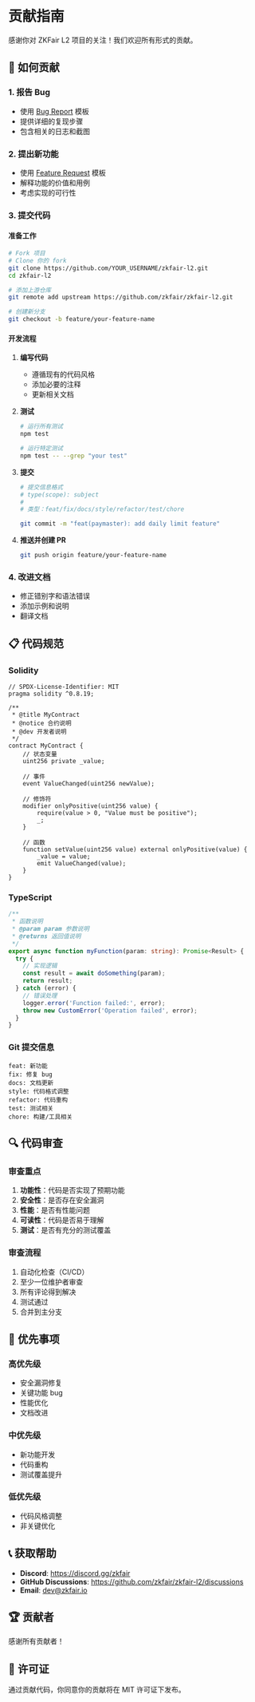 # 贡献指南

感谢你对 ZKFair L2 项目的关注！我们欢迎所有形式的贡献。

## 🤝 如何贡献

### 1. 报告 Bug
- 使用 [Bug Report](.github/ISSUE_TEMPLATE/bug_report.md) 模板
- 提供详细的复现步骤
- 包含相关的日志和截图

### 2. 提出新功能
- 使用 [Feature Request](.github/ISSUE_TEMPLATE/feature_request.md) 模板
- 解释功能的价值和用例
- 考虑实现的可行性

### 3. 提交代码

#### 准备工作
```bash
# Fork 项目
# Clone 你的 fork
git clone https://github.com/YOUR_USERNAME/zkfair-l2.git
cd zkfair-l2

# 添加上游仓库
git remote add upstream https://github.com/zkfair/zkfair-l2.git

# 创建新分支
git checkout -b feature/your-feature-name
```

#### 开发流程
1. **编写代码**
   - 遵循现有的代码风格
   - 添加必要的注释
   - 更新相关文档

2. **测试**
   ```bash
   # 运行所有测试
   npm test
   
   # 运行特定测试
   npm test -- --grep "your test"
   ```

3. **提交**
   ```bash
   # 提交信息格式
   # type(scope): subject
   # 
   # 类型：feat/fix/docs/style/refactor/test/chore
   
   git commit -m "feat(paymaster): add daily limit feature"
   ```

4. **推送并创建 PR**
   ```bash
   git push origin feature/your-feature-name
   ```

### 4. 改进文档
- 修正错别字和语法错误
- 添加示例和说明
- 翻译文档

## 📋 代码规范

### Solidity
```solidity
// SPDX-License-Identifier: MIT
pragma solidity ^0.8.19;

/**
 * @title MyContract
 * @notice 合约说明
 * @dev 开发者说明
 */
contract MyContract {
    // 状态变量
    uint256 private _value;
    
    // 事件
    event ValueChanged(uint256 newValue);
    
    // 修饰符
    modifier onlyPositive(uint256 value) {
        require(value > 0, "Value must be positive");
        _;
    }
    
    // 函数
    function setValue(uint256 value) external onlyPositive(value) {
        _value = value;
        emit ValueChanged(value);
    }
}
```

### TypeScript
```typescript
/**
 * 函数说明
 * @param param 参数说明
 * @returns 返回值说明
 */
export async function myFunction(param: string): Promise<Result> {
  try {
    // 实现逻辑
    const result = await doSomething(param);
    return result;
  } catch (error) {
    // 错误处理
    logger.error('Function failed:', error);
    throw new CustomError('Operation failed', error);
  }
}
```

### Git 提交信息
```
feat: 新功能
fix: 修复 bug
docs: 文档更新
style: 代码格式调整
refactor: 代码重构
test: 测试相关
chore: 构建/工具相关
```

## 🔍 代码审查

### 审查重点
1. **功能性**：代码是否实现了预期功能
2. **安全性**：是否存在安全漏洞
3. **性能**：是否有性能问题
4. **可读性**：代码是否易于理解
5. **测试**：是否有充分的测试覆盖

### 审查流程
1. 自动化检查（CI/CD）
2. 至少一位维护者审查
3. 所有评论得到解决
4. 测试通过
5. 合并到主分支

## 🎯 优先事项

### 高优先级
- 安全漏洞修复
- 关键功能 bug
- 性能优化
- 文档改进

### 中优先级
- 新功能开发
- 代码重构
- 测试覆盖提升

### 低优先级
- 代码风格调整
- 非关键优化

## 📞 获取帮助

- **Discord**: https://discord.gg/zkfair
- **GitHub Discussions**: https://github.com/zkfair/zkfair-l2/discussions
- **Email**: dev@zkfair.io

## 🏆 贡献者

感谢所有贡献者！

<!-- ALL-CONTRIBUTORS-LIST:START -->
<!-- ALL-CONTRIBUTORS-LIST:END -->

## 📄 许可证

通过贡献代码，你同意你的贡献将在 MIT 许可证下发布。